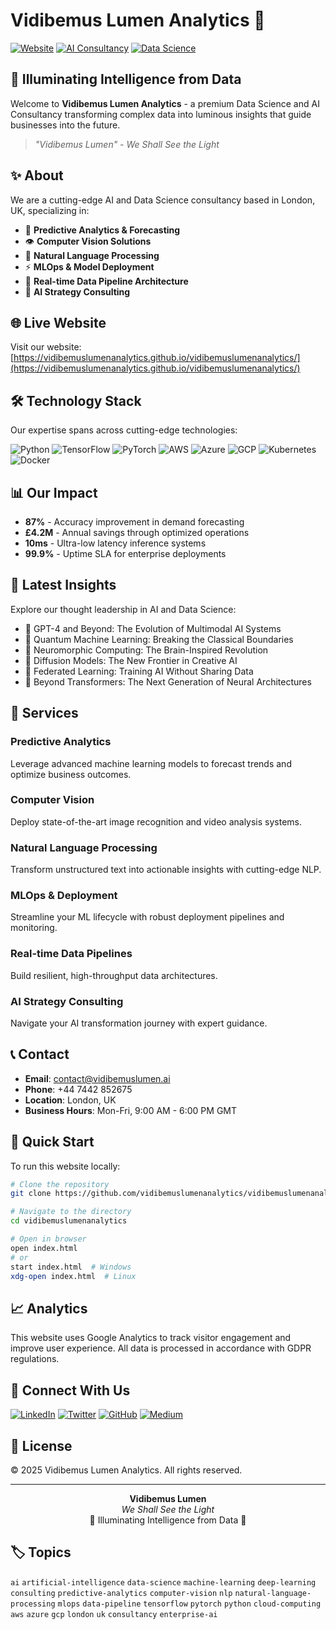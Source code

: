 # Vidibemus Lumen Analytics 🌟

[![Website](https://img.shields.io/badge/Website-Live-00D4FF)](https://vidibemuslumenanalytics.github.io/vidibemuslumenanalytics/)
[![AI Consultancy](https://img.shields.io/badge/AI-Consultancy-7B3FF2)](https://vidibemuslumenanalytics.github.io/vidibemuslumenanalytics/)
[![Data Science](https://img.shields.io/badge/Data-Science-00D4FF)](https://vidibemuslumenanalytics.github.io/vidibemuslumenanalytics/)

## 🚀 Illuminating Intelligence from Data

Welcome to **Vidibemus Lumen Analytics** - a premium Data Science and AI Consultancy transforming complex data into luminous insights that guide businesses into the future.

> *"Vidibemus Lumen" - We Shall See the Light*

## ✨ About

We are a cutting-edge AI and Data Science consultancy based in London, UK, specializing in:

- 🔮 **Predictive Analytics & Forecasting**
- 👁️ **Computer Vision Solutions**
- 💬 **Natural Language Processing**
- ⚡ **MLOps & Model Deployment**
- 🔄 **Real-time Data Pipeline Architecture**
- 🎯 **AI Strategy Consulting**

## 🌐 Live Website

Visit our website: [https://vidibemuslumenanalytics.github.io/vidibemuslumenanalytics/](https://vidibemuslumenanalytics.github.io/vidibemuslumenanalytics/)

## 🛠️ Technology Stack

Our expertise spans across cutting-edge technologies:

![Python](https://img.shields.io/badge/Python-3776AB?style=flat&logo=python&logoColor=white)
![TensorFlow](https://img.shields.io/badge/TensorFlow-FF6F00?style=flat&logo=tensorflow&logoColor=white)
![PyTorch](https://img.shields.io/badge/PyTorch-EE4C2C?style=flat&logo=pytorch&logoColor=white)
![AWS](https://img.shields.io/badge/AWS-232F3E?style=flat&logo=amazon-aws&logoColor=white)
![Azure](https://img.shields.io/badge/Azure-0089D0?style=flat&logo=microsoft-azure&logoColor=white)
![GCP](https://img.shields.io/badge/GCP-4285F4?style=flat&logo=google-cloud&logoColor=white)
![Kubernetes](https://img.shields.io/badge/Kubernetes-326CE5?style=flat&logo=kubernetes&logoColor=white)
![Docker](https://img.shields.io/badge/Docker-2496ED?style=flat&logo=docker&logoColor=white)

## 📊 Our Impact

- **87%** - Accuracy improvement in demand forecasting
- **£4.2M** - Annual savings through optimized operations
- **10ms** - Ultra-low latency inference systems
- **99.9%** - Uptime SLA for enterprise deployments

## 📝 Latest Insights

Explore our thought leadership in AI and Data Science:

- 📖 GPT-4 and Beyond: The Evolution of Multimodal AI Systems
- 🔬 Quantum Machine Learning: Breaking the Classical Boundaries
- 🧠 Neuromorphic Computing: The Brain-Inspired Revolution
- 🎨 Diffusion Models: The New Frontier in Creative AI
- 🔐 Federated Learning: Training AI Without Sharing Data
- 🚀 Beyond Transformers: The Next Generation of Neural Architectures

## 💼 Services

### Predictive Analytics
Leverage advanced machine learning models to forecast trends and optimize business outcomes.

### Computer Vision
Deploy state-of-the-art image recognition and video analysis systems.

### Natural Language Processing
Transform unstructured text into actionable insights with cutting-edge NLP.

### MLOps & Deployment
Streamline your ML lifecycle with robust deployment pipelines and monitoring.

### Real-time Data Pipelines
Build resilient, high-throughput data architectures.

### AI Strategy Consulting
Navigate your AI transformation journey with expert guidance.

## 📞 Contact

- **Email**: contact@vidibemuslumen.ai
- **Phone**: +44 7442 852675
- **Location**: London, UK
- **Business Hours**: Mon-Fri, 9:00 AM - 6:00 PM GMT

## 🚀 Quick Start

To run this website locally:

```bash
# Clone the repository
git clone https://github.com/vidibemuslumenanalytics/vidibemuslumenanalytics.git

# Navigate to the directory
cd vidibemuslumenanalytics

# Open in browser
open index.html
# or
start index.html  # Windows
xdg-open index.html  # Linux
```

## 📈 Analytics

This website uses Google Analytics to track visitor engagement and improve user experience. All data is processed in accordance with GDPR regulations.

## 🤝 Connect With Us

[![LinkedIn](https://img.shields.io/badge/LinkedIn-0077B5?style=flat&logo=linkedin&logoColor=white)](https://linkedin.com)
[![Twitter](https://img.shields.io/badge/Twitter-1DA1F2?style=flat&logo=twitter&logoColor=white)](https://twitter.com)
[![GitHub](https://img.shields.io/badge/GitHub-181717?style=flat&logo=github&logoColor=white)](https://github.com)
[![Medium](https://img.shields.io/badge/Medium-000000?style=flat&logo=medium&logoColor=white)](https://medium.com)

## 📜 License

© 2025 Vidibemus Lumen Analytics. All rights reserved.

---

<p align="center">
  <strong>Vidibemus Lumen</strong><br>
  <em>We Shall See the Light</em><br>
  🌟 Illuminating Intelligence from Data 🌟
</p>

## 🏷️ Topics

`ai` `artificial-intelligence` `data-science` `machine-learning` `deep-learning` `consulting` `predictive-analytics` `computer-vision` `nlp` `natural-language-processing` `mlops` `data-pipeline` `tensorflow` `pytorch` `python` `cloud-computing` `aws` `azure` `gcp` `london` `uk` `consultancy` `enterprise-ai`